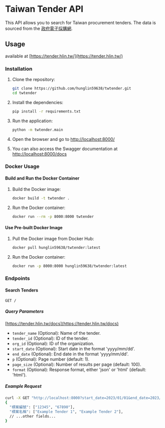 # Taiwan Tender API

This API allows you to search for Taiwan procurement tenders. The data is sourced from the [政府電子採購網](https://web.pcc.gov.tw/pis/).

## Usage

available at [https://tender.hlin.tw/](https://tender.hlin.tw/)

### Installation

1. Clone the repository:
    ```bash
    git clone https://github.com/hunglin59638/twtender.git
    cd twtender
    ```

2. Install the dependencies:
    ```bash
    pip install -r requirements.txt
    ```

3. Run the application:
    ```bash
    python -m twtender.main
    ```
4. Open the browser and go to [http://localhost:8000/](http://localhost:8000/)
5. You can also access the Swagger documentation at [http://localhost:8000/docs](http://localhost:8000/docs)

### Docker Usage

#### Build and Run the Docker Container

1. Build the Docker image:
    ```bash
    docker build -t twtender .
    ```

2. Run the Docker container:
    ```bash
    docker run --rm -p 8000:8000 twtender
    ```

#### Use Pre-built Docker Image

1. Pull the Docker image from Docker Hub:
    ```bash
    docker pull hunglin59638/twtender:latest
    ```

2. Run the Docker container:
    ```bash
    docker run -p 8000:8000 hunglin59638/twtender:latest
    ```

### Endpoints

#### Search Tenders

`GET /`

##### Query Parameters

[https://tender.hlin.tw/docs](https://tender.hlin.tw/docs)

- `tender_name` (Optional): Name of the tender.
- `tender_id` (Optional): ID of the tender.
- `org_id` (Optional): ID of the organization.
- `start_date` (Optional): Start date in the format 'yyyy/mm/dd'.
- `end_date` (Optional): End date in the format 'yyyy/mm/dd'.
- `p` (Optional): Page number (default: 1).
- `page_size` (Optional): Number of results per page (default: 100).
- `format` (Optional): Response format, either 'json' or 'html' (default: 'html').

##### Example Request

```bash
curl -X GET "http://localhost:8000?start_date=2023/01/01&end_date=2023/12/31&format=json"
{
  "標案編號": ["12345", "67890"],
  "標案名稱": ["Example Tender 1", "Example Tender 2"],
  // ...other fields...
}
````